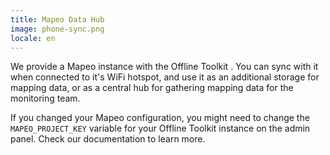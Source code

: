 ```yaml
---
title: Mapeo Data Hub
image: phone-sync.png
locale: en
---
```


We provide a Mapeo instance with the Offline Toolkit . You can sync with it when connected to it's WiFi hotspot, and use it as an additional storage for mapping data, or as a central hub for gathering mapping data for the monitoring team.

If you changed your Mapeo configuration, you might need to change the `MAPEO_PROJECT_KEY` variable for your Offline Toolkit instance on the <app-button :inline="true" localUrl=":8079/#/configuration">admin panel</app-button>. Check our documentation to learn more.

<app-button :color="true" localUrl=":8086/all/docs.earthdefenderstoolkit.com/device-usage/bundled-applications/mapeo-data-hub/syncing-with-hub" text="Read documentation"></app-button>
